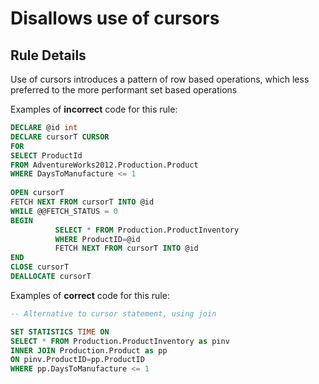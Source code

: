 # Disallows use of cursors

## Rule Details

Use of cursors introduces a pattern of row based operations, which less preferred to the more performant set based operations

Examples of **incorrect** code for this rule:

```sql
DECLARE @id int 
DECLARE cursorT CURSOR
FOR
SELECT ProductId
FROM AdventureWorks2012.Production.Product
WHERE DaysToManufacture <= 1
 
OPEN cursorT 
FETCH NEXT FROM cursorT INTO @id
WHILE @@FETCH_STATUS = 0
BEGIN
          SELECT * FROM Production.ProductInventory
          WHERE ProductID=@id
          FETCH NEXT FROM cursorT INTO @id
END
CLOSE cursorT 
DEALLOCATE cursorT 
```

Examples of **correct** code for this rule:

```sql
-- Alternative to cursor statement, using join

SET STATISTICS TIME ON
SELECT * FROM Production.ProductInventory as pinv
INNER JOIN Production.Product as pp
ON pinv.ProductID=pp.ProductID
WHERE pp.DaysToManufacture <= 1
```
